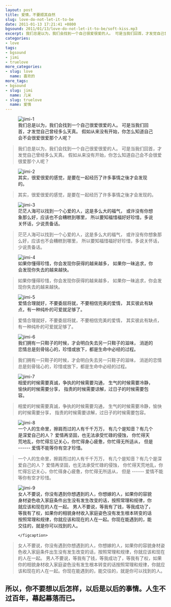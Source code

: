 ```yaml
---
layout: post
title: 爱情，不要顺其自然
slug: love-do-not-let-it-to-be
date: 2011-01-13 17:21:41 +0800
bgsound: 2011/01/13/love-do-not-let-it-to-be/soft-kiss.mp3
excerpt: 我们总是以为，我们会找到一个自己很爱很爱的人。 可是当我们回首，才发觉自己曾经多么天真。 假如从来没有开始，你怎么知道自己会不会很爱很爱那个人呢？
categories:
- love
tags:
- bgsound
- jimi
- truelove
more_categories:
- slug: love
  name: 喜欢的
more_tags:
- bgsound
- slug: jimi
  name: 几米
- slug: truelove
  name: 爱情
---
```


<figure>
	<img src="{{ site.path.uploads }}2011/01/13/love-do-not-let-it-to-be/jimi-1.jpg" alt="jimi-1" />
	<figcaption>
		我们总是以为，我们会找到一个自己很爱很爱的人。 
可是当我们回首，才发觉自己曾经多么天真。 
假如从来没有开始，你怎么知道自己会不会很爱很爱那个人呢？
	</figcaption>
</figure>

> 我们总是以为，我们会找到一个自己很爱很爱的人。
> 可是当我们回首，才发觉自己曾经多么天真。
> 假如从来没有开始，你怎么知道自己会不会很爱很爱那个人呢？

<figure>
	<img src="{{ site.path.uploads }}2011/01/13/love-do-not-let-it-to-be/jimi-2.jpg" alt="jimi-2" />
	<figcaption>
		其实，很爱很爱的感觉，是要在一起经历了许多事情之後才会发现的。
	</figcaption>
</figure>

> 其实，很爱很爱的感觉，是要在一起经历了许多事情之後才会发现的。

<figure>
	<img src="{{ site.path.uploads }}2011/01/13/love-do-not-let-it-to-be/jimi-3.jpg" alt="jimi-3" />
	<figcaption>
		茫茫人海可以找到一个心爱的人，这是多么大的福气， 
或许没有你想象那么好，应该也不会糟糕到哪里， 
所以要知福惜福好好珍惜，多说关怀话，少说责备话。
	</figcaption>
</figure>

> 茫茫人海可以找到一个心爱的人，这是多么大的福气，
> 或许没有你想象那么好，应该也不会糟糕到哪里，
> 所以要知福惜福好好珍惜，多说关怀话，少说责备话。

<figure>
	<img src="{{ site.path.uploads }}2011/01/13/love-do-not-let-it-to-be/jimi-4.jpg" alt="jimi-4" />
	<figcaption>
		如果你懂得珍惜，你会发现你获得的越来越多， 
如果你一昧追求，你会发现你失去的越来越快。
	</figcaption>
</figure>

> 如果你懂得珍惜，你会发现你获得的越来越多，
> 如果你一昧追求，你会发现你失去的越来越快。

<figure>
	<img src="{{ site.path.uploads }}2011/01/13/love-do-not-let-it-to-be/jimi-5.jpg" alt="jimi-5" />
	<figcaption>
		爱情合理就好，不要委屈将就，不要相信完美的爱情， 
其实彼此有缺点，有一种纯朴的可爱就足够了。
	</figcaption>
</figure>

> 爱情合理就好，不要委屈将就，不要相信完美的爱情，
> 其实彼此有缺点，有一种纯朴的可爱就足够了。

<figure>
	<img src="{{ site.path.uploads }}2011/01/13/love-do-not-let-it-to-be/jimi-6.jpg" alt="jimi-6" />
	<figcaption>
		我们拥有一只鞋子的时候，才会明白失去另一只鞋子的滋味， 
消逝的恋情总是刻骨铭心的，珍惜或放下，都是生命中必经的过程。
	</figcaption>
</figure>

> 我们拥有一只鞋子的时候，才会明白失去另一只鞋子的滋味，
> 消逝的恋情总是刻骨铭心的，珍惜或放下，都是生命中必经的过程。

<figure>
	<img src="{{ site.path.uploads }}2011/01/13/love-do-not-let-it-to-be/jimi-7.jpg" alt="jimi-7" />
	<figcaption>
		相爱的时候需要真诚，争执的时候需要沟通， 
生气的时候需要冷静，愉快的时候需要分享， 
指责的时候需要谅解，过日子的时候需要包容。
	</figcaption>
</figure>

> 相爱的时候需要真诚，争执的时候需要沟通，
> 生气的时候需要冷静，愉快的时候需要分享，
> 指责的时候需要谅解，过日子的时候需要包容。

<figure>
	<img src="{{ site.path.uploads }}2011/01/13/love-do-not-let-it-to-be/jimi-8.jpg" alt="jimi-8" />
	<figcaption>
		一个人的生命里，擦肩而过的人有千千万万， 
有几个是知音？有几个是深爱自己的人？ 
爱情再坚固，也无法承受忙碌的侵蚀， 
你忙得天荒地乱，你忙得忘记关心，你忙得身心疲惫，你忙得无所适从， 
但是 ------ 爱情不能等你有空才珍惜。
	</figcaption>
</figure>

> 一个人的生命里，擦肩而过的人有千千万万，
> 有几个是知音？有几个是深爱自己的人？
> 爱情再坚固，也无法承受忙碌的侵蚀，
> 你忙得天荒地乱，你忙得忘记关心，你忙得身心疲惫，你忙得无所适从，
> 但是 ------ 爱情不能等你有空才珍惜。

<figure>
	<img src="{{ site.path.uploads }}2011/01/13/love-do-not-let-it-to-be/jimi-9.jpg" alt="jimi-9" />
	<figcaption>
		女人不要说，你没有遇到你想遇到的人，你想嫁的人，如果你的容貌身材姿色收入家庭条件出生没有发生改变的话，按照常理和规律，你就应该和现在的人在一起。
       男人不要说，等我有了钱，等我成功了，等我有了权，如果你的相貌身材收入家庭姿色没有发生根本转变的话按照常理和规律，你就应该和现在的人在一起。你现在能遇到的，能交往的，就是你可以找到的人。

	</figcaption>
</figure>

> 女人不要说，你没有遇到你想遇到的人，你想嫁的人，如果你的容貌身材姿色收入家庭条件出生没有发生改变的话，按照常理和规律，你就应该和现在的人在一起。
> 男人不要说，等我有了钱，等我成功了，等我有了权，如果你的相貌身材收入家庭姿色没有发生根本转变的话按照常理和规律，你就应该和现在的人在一起。你现在能遇到的，能交往的，就是你可以找到的人。

## 所以，你不要想以后怎样，以后是以后的事情。人生不过百年，幕起幕落而已。

